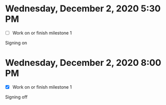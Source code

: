 # Wednesday, December 2, 2020 5:30 PM
- [ ] Work on or finish milestone 1

Signing on

# Wednesday, December 2, 2020 8:00 PM
- [X] Work on or finish milestone 1

Signing off 